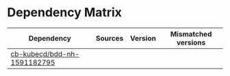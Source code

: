 # Dependency Matrix

Dependency | Sources | Version | Mismatched versions
---------- | ------- | ------- | -------------------
[cb-kubecd/bdd-nh-1591182795](https://github.com/cb-kubecd/bdd-nh-1591182795.git) |  | []() | 
